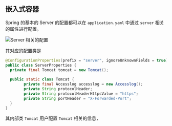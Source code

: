 ## 嵌入式容器

Spring 的基本的 Server 的配置都可以在 `application.yaml` 中通过 `server` 相关的属性进行配置。

![Server 相关的配置](http://img.sangzhenya.com/Snipaste_2019-12-16_23-11-06.png)

其对应的配置类是 

```java
@ConfigurationProperties(prefix = "server", ignoreUnknownFields = true)
public class ServerProperties {
  private final Tomcat tomcat = new Tomcat();
  
  public static class Tomcat {
		private final Accesslog accesslog = new Accesslog();
		private String protocolHeader;
		private String protocolHeaderHttpsValue = "https";
		private String portHeader = "X-Forwarded-Port";
  }
}
```

其内部类 `Tomcat` 用户配置 `Tomcat` 相关的信息，

